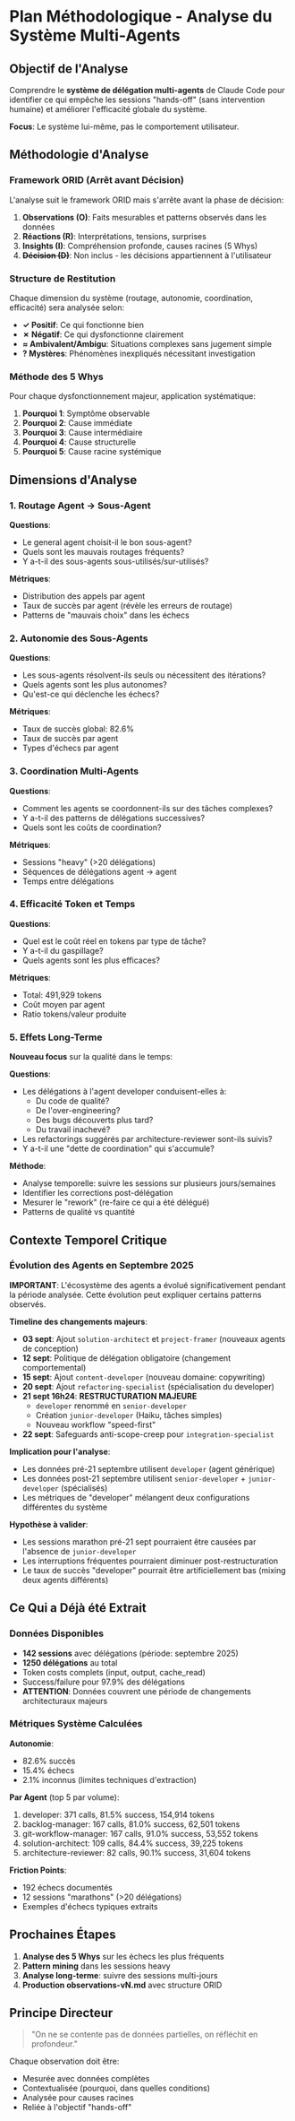 # Plan Méthodologique - Analyse du Système Multi-Agents

## Objectif de l'Analyse

Comprendre le **système de délégation multi-agents** de Claude Code pour identifier ce qui empêche les sessions "hands-off" (sans intervention humaine) et améliorer l'efficacité globale du système.

**Focus**: Le système lui-même, pas le comportement utilisateur.

## Méthodologie d'Analyse

### Framework ORID (Arrêt avant Décision)

L'analyse suit le framework ORID mais s'arrête avant la phase de décision:

1. **Observations (O)**: Faits mesurables et patterns observés dans les données
2. **Réactions (R)**: Interprétations, tensions, surprises
3. **Insights (I)**: Compréhension profonde, causes racines (5 Whys)
4. ~~**Décision (D)**~~: Non inclus - les décisions appartiennent à l'utilisateur

### Structure de Restitution

Chaque dimension du système (routage, autonomie, coordination, efficacité) sera analysée selon:

- **✓ Positif**: Ce qui fonctionne bien
- **✗ Négatif**: Ce qui dysfonctionne clairement
- **≈ Ambivalent/Ambigu**: Situations complexes sans jugement simple
- **? Mystères**: Phénomènes inexpliqués nécessitant investigation

### Méthode des 5 Whys

Pour chaque dysfonctionnement majeur, application systématique:

1. **Pourquoi 1**: Symptôme observable
2. **Pourquoi 2**: Cause immédiate
3. **Pourquoi 3**: Cause intermédiaire
4. **Pourquoi 4**: Cause structurelle
5. **Pourquoi 5**: Cause racine systémique

## Dimensions d'Analyse

### 1. Routage Agent → Sous-Agent

**Questions**:
- Le general agent choisit-il le bon sous-agent?
- Quels sont les mauvais routages fréquents?
- Y a-t-il des sous-agents sous-utilisés/sur-utilisés?

**Métriques**:
- Distribution des appels par agent
- Taux de succès par agent (révèle les erreurs de routage)
- Patterns de "mauvais choix" dans les échecs

### 2. Autonomie des Sous-Agents

**Questions**:
- Les sous-agents résolvent-ils seuls ou nécessitent des itérations?
- Quels agents sont les plus autonomes?
- Qu'est-ce qui déclenche les échecs?

**Métriques**:
- Taux de succès global: 82.6%
- Taux de succès par agent
- Types d'échecs par agent

### 3. Coordination Multi-Agents

**Questions**:
- Comment les agents se coordonnent-ils sur des tâches complexes?
- Y a-t-il des patterns de délégations successives?
- Quels sont les coûts de coordination?

**Métriques**:
- Sessions "heavy" (>20 délégations)
- Séquences de délégations agent → agent
- Temps entre délégations

### 4. Efficacité Token et Temps

**Questions**:
- Quel est le coût réel en tokens par type de tâche?
- Y a-t-il du gaspillage?
- Quels agents sont les plus efficaces?

**Métriques**:
- Total: 491,929 tokens
- Coût moyen par agent
- Ratio tokens/valeur produite

### 5. Effets Long-Terme

**Nouveau focus** sur la qualité dans le temps:

**Questions**:
- Les délégations à l'agent developer conduisent-elles à:
  - Du code de qualité?
  - De l'over-engineering?
  - Des bugs découverts plus tard?
  - Du travail inachevé?
- Les refactorings suggérés par architecture-reviewer sont-ils suivis?
- Y a-t-il une "dette de coordination" qui s'accumule?

**Méthode**:
- Analyse temporelle: suivre les sessions sur plusieurs jours/semaines
- Identifier les corrections post-délégation
- Mesurer le "rework" (re-faire ce qui a été délégué)
- Patterns de qualité vs quantité

## Contexte Temporel Critique

### Évolution des Agents en Septembre 2025

**IMPORTANT**: L'écosystème des agents a évolué significativement pendant la période analysée. Cette évolution peut expliquer certains patterns observés.

**Timeline des changements majeurs**:

- **03 sept**: Ajout `solution-architect` et `project-framer` (nouveaux agents de conception)
- **12 sept**: Politique de délégation obligatoire (changement comportemental)
- **15 sept**: Ajout `content-developer` (nouveau domaine: copywriting)
- **20 sept**: Ajout `refactoring-specialist` (spécialisation du developer)
- **21 sept 16h24**: **RESTRUCTURATION MAJEURE**
  - `developer` renommé en `senior-developer`
  - Création `junior-developer` (Haiku, tâches simples)
  - Nouveau workflow "speed-first"
- **22 sept**: Safeguards anti-scope-creep pour `integration-specialist`

**Implication pour l'analyse**:
- Les données pré-21 septembre utilisent `developer` (agent générique)
- Les données post-21 septembre utilisent `senior-developer` + `junior-developer` (spécialisés)
- Les métriques de "developer" mélangent deux configurations différentes du système

**Hypothèse à valider**:
- Les sessions marathon pré-21 sept pourraient être causées par l'absence de `junior-developer`
- Les interruptions fréquentes pourraient diminuer post-restructuration
- Le taux de succès "developer" pourrait être artificiellement bas (mixing deux agents différents)

## Ce Qui a Déjà été Extrait

### Données Disponibles

- **142 sessions** avec délégations (période: septembre 2025)
- **1250 délégations** au total
- Token costs complets (input, output, cache_read)
- Success/failure pour 97.9% des délégations
- **ATTENTION**: Données couvrent une période de changements architecturaux majeurs

### Métriques Système Calculées

**Autonomie**:
- 82.6% succès
- 15.4% échecs
- 2.1% inconnus (limites techniques d'extraction)

**Par Agent** (top 5 par volume):
1. developer: 371 calls, 81.5% success, 154,914 tokens
2. backlog-manager: 167 calls, 81.0% success, 62,501 tokens
3. git-workflow-manager: 167 calls, 91.0% success, 53,552 tokens
4. solution-architect: 109 calls, 84.4% success, 39,225 tokens
5. architecture-reviewer: 82 calls, 90.1% success, 31,604 tokens

**Friction Points**:
- 192 échecs documentés
- 12 sessions "marathons" (>20 délégations)
- Exemples d'échecs typiques extraits

## Prochaines Étapes

1. **Analyse des 5 Whys** sur les échecs les plus fréquents
2. **Pattern mining** dans les sessions heavy
3. **Analyse long-terme**: suivre des sessions multi-jours
4. **Production observations-vN.md** avec structure ORID

## Principe Directeur

> "On ne se contente pas de données partielles, on réfléchit en profondeur."

Chaque observation doit être:
- Mesurée avec données complètes
- Contextualisée (pourquoi, dans quelles conditions)
- Analysée pour causes racines
- Reliée à l'objectif "hands-off"